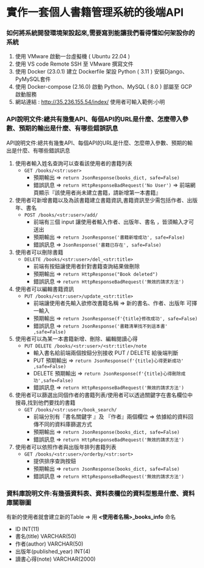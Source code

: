 # 實作一套個人書籍管理系統的後端API

### 如何將系統開發環境架設起來,需要寫到能讓我們看得懂如何架設你的系統
1. 使用 VMware 啟動一台虛擬機 ( Ubuntu 22.04 )
2. 使用 VS code Remote SSH 至 VMware 撰寫文件
3. 使用 Docker (23.0.1) 建立 Dockerfile 架設 Python ( 3.11 ) 安裝Django、PyMySQL套件
4. 使用 Docker-compose (2.16.0) 啟動 Python、MySQL ( 8.0 ) 部屬至 GCP 啟動服務
5. 網站連結 : <http://35.236.155.54/index/>  使用者可輸入範例:小明

### API說明文件:總共有幾隻API、每個API的URL是什麼、怎麼帶入參數、預期的輸出是什麼、有哪些錯誤訊息

API說明文件:總共有幾隻API、每個API的URL是什麼、怎麼帶入參數、預期的輸出是什麼、有哪些錯誤訊息

1. 使用者輸入姓名查詢可以查看該使用者的書籍列表
    - `GET /books/<str:user>`
        - 預期輸出 ⇒ `return JsonResponse(books_dict, safe=False)`
        - 錯誤訊息 ⇒ `return HttpResponseBadRequest('No User')` ⇒ 前端網頁顯示『該使用者尚未建立書籍，請新增第一本書籍』
2. 使用者可新增書籍以及為該書籍建立書籍資訊,書籍資訊至少需包括作者、出版年、書名 
    - `POST /books/<str:user>/add/`
        - 前端有三個 input 讓使用者輸入作者、出版年、書名 ，皆須輸入才可送出
        - 預期輸出 ⇒ `return JsonResponse('書籍新增成功', safe=False)`
        - 錯誤訊息 ⇒ `JsonResponse('書籍已存在', safe=False)`
3. 使用者可以刪除書籍
    - `DELETE /books/<str:user>/del_<str:title>`
        - 前端有按鈕讓使用者針對書籍查詢結果做刪除
        - 預期輸出 ⇒ `return HttpResponse("Book deleted")`
        - 錯誤訊息 ⇒ `return HttpResponseBadRequest('無效的請求方法')`
4. 使用者可以編輯書籍資訊
    - `PUT /books/<str:user>/update_<str:title>`
        - 前端讓使用者先輸入欲修改書籍名稱 ⇒ 新的書名、作者、出版年 可擇一輸入
        - 預期輸出 ⇒ `return JsonResponse(f'{title}修改成功', safe=False)`
        - 錯誤訊息 ⇒ `return JsonResponse('書籍清單找不到這本書' ,safe=False)`
5. 使用者可以為某一本書籍新增、刪除、編輯閱讀心得
    - `PUT DELETE /books/<str:user>/<str:title>/note`
        - 輸入書名給前端兩個按鈕分別接收 PUT / DELETE 給後端判斷
        - PUT 預期輸出 ⇒ `return JsonResponse(f'{title}心得更新成功' ,safe=False)`
        - DELETE 預期輸出 ⇒ `return JsonResponse(f'{title}心得刪除成功',safe=False)`
        - 錯誤訊息 ⇒ `return HttpResponseBadRequest('無效的請求方法')`
6. 使用者可以篩選出同個作者的書籍列表/使用者可以透過關鍵字在書名欄位中搜尋,找到他們要找的書籍
    - `GET /books/<str:user>/book_search/`
        - 前端分別有『書名關鍵字 』及 『作者』兩個欄位 ⇒ 依據給的資料回傳不同的資料庫篩選方式
        - 預期輸出 ⇒ `return JsonResponse(books_dict, safe=False)`
        - 錯誤訊息 ⇒ `return HttpResponseBadRequest('無效的請求方法')`
7. 使用者可以依照作者與出版年排列書籍列表
    - `GET /books/<str:user>/orderby/<str:sort>`
        - 提供排序查詢按鈕
        - 預期輸出 ⇒ `return JsonResponse(books_dict, safe=False)`
        - 錯誤訊息 ⇒ `return HttpResponseBadRequest('無效的請求方法')`
  
### 資料庫說明文件:有幾張資料表、資料表欄位的資料型態是什麼、資料庫關聯圖
  有新的使用者就會建立新的Table ⇒ 用 **<使用者名稱>_books_info** 命名
  - ID INT(11)
  - 書名(title) VARCHAR(50)
  - 作者(author) VARCHAR(50)
  - 出版年(published_year) INT(4)
  - 讀書心得(note) VARCHAR(2000)
